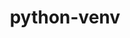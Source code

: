 ---
title: "python-venv"
layout: cache
categories: [package, develop]
meta: {"compilers": ["apple-clang@=16.0.0", "cce@=18.0.0", "gcc@=10.2.1", "gcc@=10.5.0", "gcc@=11.1.0", "gcc@=11.4.0", "gcc@=12.3.0", "gcc@=13.2.0", "gcc@=13.3.0", "gcc@=7.3.1", "gcc@=7.5.0", "gcc@=9.4.0", "oneapi@=2024.2.1"], "num_specs": 217, "num_specs_by_stack": {"aws-isc": 2, "aws-isc-aarch64": 2, "bootstrap-aarch64-darwin": 29, "bootstrap-x86_64-linux-gnu": 39, "build_systems": 4, "data-vis-sdk": 5, "developer-tools": 4, "developer-tools-aarch64-linux-gnu": 3, "developer-tools-darwin": 4, "developer-tools-manylinux2014": 1, "developer-tools-x86_64_v3-linux-gnu": 3, "e4s": 28, "e4s-cray-rhel": 4, "e4s-neoverse-v2": 18, "e4s-neoverse_v1": 10, "e4s-oneapi": 24, "e4s-power": 4, "e4s-rocm-external": 5, "hep": 5, "ml-darwin-aarch64-mps": 19, "ml-linux-aarch64-cpu": 19, "ml-linux-aarch64-cuda": 19, "ml-linux-x86_64-cpu": 19, "ml-linux-x86_64-cuda": 19, "ml-linux-x86_64-rocm": 19, "radiuss": 13, "root": 217, "tutorial": 8}, "oss": ["amzn2", "centos7", "rhel8", "sequoia", "ubuntu18.04", "ubuntu20.04", "ubuntu22.04", "ubuntu24.04"], "platforms": ["darwin", "linux"], "stacks": ["aws-isc", "aws-isc-aarch64", "bootstrap-aarch64-darwin", "bootstrap-x86_64-linux-gnu", "build_systems", "data-vis-sdk", "developer-tools", "developer-tools-aarch64-linux-gnu", "developer-tools-darwin", "developer-tools-manylinux2014", "developer-tools-x86_64_v3-linux-gnu", "e4s", "e4s-cray-rhel", "e4s-neoverse-v2", "e4s-neoverse_v1", "e4s-oneapi", "e4s-power", "e4s-rocm-external", "hep", "ml-darwin-aarch64-mps", "ml-linux-aarch64-cpu", "ml-linux-aarch64-cuda", "ml-linux-x86_64-cpu", "ml-linux-x86_64-cuda", "ml-linux-x86_64-rocm", "radiuss", "root", "tutorial"], "targets": ["aarch64", "neoverse_v1", "neoverse_v2", "ppc64le", "x86_64_v3"], "versions": ["1.0"]}
spec_details: [{"compiler": "gcc@=11.4.0", "hash": "24m2i3toycc7csuub4mk6asvfkbghxo2", "os": "ubuntu22.04", "platform": "linux", "size": "-", "stacks": ["e4s", "root"], "target": "x86_64_v3", "variants": ["build_system=generic"], "versions": ["1.0"]}, {"compiler": "gcc@=11.4.0", "hash": "2hv457ypdz44kzwdihlpbhuum5ca3hlh", "os": "ubuntu22.04", "platform": "linux", "size": "-", "stacks": ["e4s-neoverse_v1", "root"], "target": "neoverse_v1", "variants": ["build_system=generic"], "versions": ["1.0"]}, {"compiler": "apple-clang@=16.0.0", "hash": "2iiofrubhbqsoif77eb7kigtdz36t4wq", "os": "sequoia", "platform": "darwin", "size": "-", "stacks": ["bootstrap-aarch64-darwin", "root"], "target": "aarch64", "variants": ["build_system=generic"], "versions": ["1.0"]}, {"compiler": "oneapi@=2024.2.1", "hash": "2nvqyfqtlyqf75f5k6skbbrobjmbqtyf", "os": "ubuntu22.04", "platform": "linux", "size": "-", "stacks": ["e4s-oneapi", "root"], "target": "x86_64_v3", "variants": ["build_system=generic"], "versions": ["1.0"]}, {"compiler": "gcc@=7.5.0", "hash": "2pdn43thkn5rbjlnrddbsphax2hgjtd4", "os": "ubuntu18.04", "platform": "linux", "size": "-", "stacks": ["radiuss", "root"], "target": "x86_64_v3", "variants": ["build_system=generic"], "versions": ["1.0"]}, {"compiler": "gcc@=11.4.0", "hash": "2ykek3x7qcg7l5ajbgb2woa3vmnzylqh", "os": "ubuntu22.04", "platform": "linux", "size": "-", "stacks": ["e4s", "root"], "target": "x86_64_v3", "variants": ["build_system=generic"], "versions": ["1.0"]}, {"compiler": "gcc@=7.5.0", "hash": "36txcspt5wiv42y7ru4i44fe2qbs2zg3", "os": "ubuntu18.04", "platform": "linux", "size": "-", "stacks": ["build_systems", "radiuss", "root"], "target": "x86_64_v3", "variants": ["build_system=generic"], "versions": ["1.0"]}, {"compiler": "gcc@=9.4.0", "hash": "3bqf5mqli33hyuex3j4nqntf5h5zn4lk", "os": "ubuntu20.04", "platform": "linux", "size": "-", "stacks": ["e4s-power", "root"], "target": "ppc64le", "variants": ["build_system=generic"], "versions": ["1.0"]}, {"compiler": "gcc@=9.4.0", "hash": "3h5ruhesknm7mpsyb2cdn2g3nowvbxtj", "os": "ubuntu20.04", "platform": "linux", "size": "-", "stacks": ["e4s-power", "root"], "target": "ppc64le", "variants": ["build_system=generic"], "versions": ["1.0"]}, {"compiler": "gcc@=12.3.0", "hash": "3xj7asstcs2xklldumepx5bu2dcmy6ig", "os": "ubuntu22.04", "platform": "linux", "size": "-", "stacks": ["root", "tutorial"], "target": "x86_64_v3", "variants": ["build_system=generic"], "versions": ["1.0"]}, {"compiler": "gcc@=9.4.0", "hash": "47iyxqvaso3ev5clwsqtdknhdkiovsk7", "os": "ubuntu20.04", "platform": "linux", "size": "-", "stacks": ["e4s-power", "root"], "target": "ppc64le", "variants": ["build_system=generic"], "versions": ["1.0"]}, {"compiler": "gcc@=13.2.0", "hash": "4b5fhzylrgb4ufwfxn4mt7iv23oqevea", "os": "ubuntu24.04", "platform": "linux", "size": "-", "stacks": ["ml-linux-aarch64-cpu", "ml-linux-aarch64-cuda", "root"], "target": "aarch64", "variants": ["build_system=generic"], "versions": ["1.0"]}, {"compiler": "oneapi@=2024.2.1", "hash": "4r7g3uwcftko3vcitaseqvap4shymyk2", "os": "ubuntu22.04", "platform": "linux", "size": "-", "stacks": ["e4s-oneapi", "root"], "target": "x86_64_v3", "variants": ["build_system=generic"], "versions": ["1.0"]}, {"compiler": "gcc@=13.2.0", "hash": "4srhldu23vb4o4aa6lznhbwczfyjnhtg", "os": "ubuntu24.04", "platform": "linux", "size": "-", "stacks": ["bootstrap-x86_64-linux-gnu", "ml-linux-x86_64-cpu", "ml-linux-x86_64-cuda", "ml-linux-x86_64-rocm", "root"], "target": "x86_64_v3", "variants": ["build_system=generic"], "versions": ["1.0"]}, {"compiler": "oneapi@=2024.2.1", "hash": "4sxxqbgw7ochvdg3kbhaukufkpn2so2q", "os": "ubuntu22.04", "platform": "linux", "size": "-", "stacks": ["e4s-oneapi", "root"], "target": "x86_64_v3", "variants": ["build_system=generic"], "versions": ["1.0"]}, {"compiler": "gcc@=10.5.0", "hash": "4tt66t4sl5lxgvk2bqr2ppgnl3jqyf7e", "os": "centos7", "platform": "linux", "size": "-", "stacks": ["developer-tools-x86_64_v3-linux-gnu", "root"], "target": "x86_64_v3", "variants": ["build_system=generic"], "versions": ["1.0"]}, {"compiler": "gcc@=13.2.0", "hash": "53mz4lk2q5lcl5xblnkyheli7q4zun5h", "os": "ubuntu24.04", "platform": "linux", "size": "-", "stacks": ["bootstrap-x86_64-linux-gnu", "root"], "target": "x86_64_v3", "variants": ["build_system=generic"], "versions": ["1.0"]}, {"compiler": "gcc@=11.4.0", "hash": "5465y42gmpvlxcfc54hpwbhx3p5qwi2w", "os": "ubuntu22.04", "platform": "linux", "size": "-", "stacks": ["e4s-neoverse-v2", "root"], "target": "neoverse_v2", "variants": ["build_system=generic"], "versions": ["1.0"]}, {"compiler": "gcc@=13.3.0", "hash": "5ce6aboevqkh3fqbjxkrbheihfm7xmjn", "os": "rhel8", "platform": "linux", "size": "-", "stacks": ["developer-tools-aarch64-linux-gnu", "root"], "target": "aarch64", "variants": ["build_system=generic"], "versions": ["1.0"]}, {"compiler": "gcc@=10.2.1", "hash": "5ecbgso4doedolp4jcfbqkuqruihfr4s", "os": "centos7", "platform": "linux", "size": "-", "stacks": ["developer-tools-manylinux2014", "root"], "target": "x86_64_v3", "variants": ["build_system=generic"], "versions": ["1.0"]}, {"compiler": "gcc@=13.2.0", "hash": "5jjpvf6a64bxyijozahrpzeeqe5bpcrx", "os": "ubuntu24.04", "platform": "linux", "size": "-", "stacks": ["bootstrap-x86_64-linux-gnu", "ml-linux-x86_64-cpu", "ml-linux-x86_64-cuda", "ml-linux-x86_64-rocm", "root"], "target": "x86_64_v3", "variants": ["build_system=generic"], "versions": ["1.0"]}, {"compiler": "cce@=18.0.0", "hash": "5jlx4me2t27gfgxqjh3jsmgdugqrl5yd", "os": "rhel8", "platform": "linux", "size": "-", "stacks": ["e4s-cray-rhel", "root"], "target": "x86_64_v3", "variants": ["build_system=generic"], "versions": ["1.0"]}, {"compiler": "gcc@=7.3.1", "hash": "5qadkpu6afwpgjkzzy7gdbkibu6hf64h", "os": "amzn2", "platform": "linux", "size": "-", "stacks": ["aws-isc", "root"], "target": "x86_64_v3", "variants": ["build_system=generic"], "versions": ["1.0"]}, {"compiler": "gcc@=11.4.0", "hash": "5r2l32todl33p2stenufpxdf6wtkysee", "os": "ubuntu22.04", "platform": "linux", "size": "-", "stacks": ["e4s", "root"], "target": "x86_64_v3", "variants": ["build_system=generic"], "versions": ["1.0"]}, {"compiler": "gcc@=13.2.0", "hash": "5s364w2yme5qlveigb7xfodbtjo2ln6l", "os": "ubuntu24.04", "platform": "linux", "size": "-", "stacks": ["ml-linux-aarch64-cpu", "ml-linux-aarch64-cuda", "root"], "target": "aarch64", "variants": ["build_system=generic"], "versions": ["1.0"]}, {"compiler": "gcc@=13.2.0", "hash": "5zwqg56khy3inth3lglnv3ki25glta2q", "os": "ubuntu24.04", "platform": "linux", "size": "-", "stacks": ["ml-linux-aarch64-cpu", "ml-linux-aarch64-cuda", "root"], "target": "aarch64", "variants": ["build_system=generic"], "versions": ["1.0"]}, {"compiler": "gcc@=13.2.0", "hash": "64tdqxbbmocmyxjqvqntbgj6skk6x3sa", "os": "ubuntu24.04", "platform": "linux", "size": "-", "stacks": ["bootstrap-x86_64-linux-gnu", "root"], "target": "x86_64_v3", "variants": ["build_system=generic"], "versions": ["1.0"]}, {"compiler": "gcc@=11.1.0", "hash": "65pc7dwtlamds7zdf2o5zu5zpicdprjq", "os": "ubuntu20.04", "platform": "linux", "size": "-", "stacks": ["data-vis-sdk", "root"], "target": "x86_64_v3", "variants": ["build_system=generic"], "versions": ["1.0"]}, {"compiler": "gcc@=13.2.0", "hash": "6h6tz5i776nqaq6kqy3lnguuqq6wy373", "os": "ubuntu24.04", "platform": "linux", "size": "-", "stacks": ["bootstrap-x86_64-linux-gnu", "ml-linux-x86_64-cpu", "ml-linux-x86_64-cuda", "ml-linux-x86_64-rocm", "root"], "target": "x86_64_v3", "variants": ["build_system=generic"], "versions": ["1.0"]}, {"compiler": "gcc@=13.2.0", "hash": "6qqemfy4o2i34unsjw6olnhfocnnknim", "os": "ubuntu24.04", "platform": "linux", "size": "-", "stacks": ["bootstrap-x86_64-linux-gnu", "root"], "target": "x86_64_v3", "variants": ["build_system=generic"], "versions": ["1.0"]}, {"compiler": "gcc@=11.4.0", "hash": "6wzw5qzdfnlenxw6rlfnwbaczrp36bac", "os": "ubuntu22.04", "platform": "linux", "size": "-", "stacks": ["hep", "root"], "target": "x86_64_v3", "variants": ["build_system=generic"], "versions": ["1.0"]}, {"compiler": "gcc@=7.3.1", "hash": "6yggsm5riitiwsiteumsskmy3rpr5j7k", "os": "amzn2", "platform": "linux", "size": "-", "stacks": ["aws-isc-aarch64", "root"], "target": "aarch64", "variants": ["build_system=generic"], "versions": ["1.0"]}, {"compiler": "apple-clang@=16.0.0", "hash": "7ldjlm6ldoeuinsuuiudzpi77enau6om", "os": "sequoia", "platform": "darwin", "size": "-", "stacks": ["bootstrap-aarch64-darwin", "root"], "target": "aarch64", "variants": ["build_system=generic"], "versions": ["1.0"]}, {"compiler": "gcc@=11.4.0", "hash": "7lst25horkhq2cfjqujzynyuj6njws36", "os": "ubuntu22.04", "platform": "linux", "size": "-", "stacks": ["e4s", "root"], "target": "x86_64_v3", "variants": ["build_system=generic"], "versions": ["1.0"]}, {"compiler": "gcc@=13.2.0", "hash": "7o5ufanlzfncd2vobmbd4ogkvvbohw3w", "os": "ubuntu24.04", "platform": "linux", "size": "-", "stacks": ["bootstrap-x86_64-linux-gnu", "root"], "target": "x86_64_v3", "variants": ["build_system=generic"], "versions": ["1.0"]}, {"compiler": "gcc@=11.4.0", "hash": "7wklytlfr52ngyczunszdabnjlrsaqwo", "os": "ubuntu22.04", "platform": "linux", "size": "-", "stacks": ["e4s-neoverse-v2", "root"], "target": "neoverse_v2", "variants": ["build_system=generic"], "versions": ["1.0"]}, {"compiler": "gcc@=13.2.0", "hash": "7yrlkm2kxgtsuudc6lbb6ajfcb6ymon4", "os": "ubuntu24.04", "platform": "linux", "size": "-", "stacks": ["bootstrap-x86_64-linux-gnu", "root"], "target": "x86_64_v3", "variants": ["build_system=generic"], "versions": ["1.0"]}, {"compiler": "gcc@=11.4.0", "hash": "7zb6jjnmdcf5gxele3tanm5zcu7xwuiw", "os": "ubuntu22.04", "platform": "linux", "size": "-", "stacks": ["e4s-neoverse_v1", "root"], "target": "neoverse_v1", "variants": ["build_system=generic"], "versions": ["1.0"]}, {"compiler": "gcc@=7.5.0", "hash": "a2ga2gp2vnhfdfjbbog3g74yksihziys", "os": "ubuntu18.04", "platform": "linux", "size": "-", "stacks": ["radiuss", "root"], "target": "x86_64_v3", "variants": ["build_system=generic"], "versions": ["1.0"]}, {"compiler": "gcc@=13.2.0", "hash": "a2jhqoxelicuczkajwfy5litbyk4ibgk", "os": "ubuntu24.04", "platform": "linux", "size": "-", "stacks": ["ml-linux-aarch64-cpu", "ml-linux-aarch64-cuda", "root"], "target": "aarch64", "variants": ["build_system=generic"], "versions": ["1.0"]}, {"compiler": "gcc@=11.4.0", "hash": "acnvy6x7o5p3x3yv2vapuclstkjmae4m", "os": "ubuntu22.04", "platform": "linux", "size": "-", "stacks": ["hep", "root"], "target": "x86_64_v3", "variants": ["build_system=generic"], "versions": ["1.0"]}, {"compiler": "gcc@=13.2.0", "hash": "ahj3bn67nbft3wawqxw47mhvzmhpo2qj", "os": "ubuntu24.04", "platform": "linux", "size": "-", "stacks": ["ml-linux-aarch64-cpu", "ml-linux-aarch64-cuda", "root"], "target": "aarch64", "variants": ["build_system=generic"], "versions": ["1.0"]}, {"compiler": "gcc@=13.3.0", "hash": "aiwzv3ulbwufrlpn4a3zpvke3vulq4uz", "os": "rhel8", "platform": "linux", "size": "-", "stacks": ["developer-tools-aarch64-linux-gnu", "root"], "target": "aarch64", "variants": ["build_system=generic"], "versions": ["1.0"]}, {"compiler": "gcc@=11.1.0", "hash": "am7bdbs2bwjgy2soe6wgklkm5szzesq3", "os": "ubuntu20.04", "platform": "linux", "size": "-", "stacks": ["data-vis-sdk", "root"], "target": "x86_64_v3", "variants": ["build_system=generic"], "versions": ["1.0"]}, {"compiler": "apple-clang@=16.0.0", "hash": "amkh6t57t3ledfxgykvxw2vg46sx6s2d", "os": "sequoia", "platform": "darwin", "size": "-", "stacks": ["bootstrap-aarch64-darwin", "root"], "target": "aarch64", "variants": ["build_system=generic"], "versions": ["1.0"]}, {"compiler": "gcc@=11.4.0", "hash": "apxtoctwnmw72v2t3o45atps7porl36j", "os": "ubuntu22.04", "platform": "linux", "size": "-", "stacks": ["e4s", "root", "tutorial"], "target": "x86_64_v3", "variants": ["build_system=generic"], "versions": ["1.0"]}, {"compiler": "gcc@=11.4.0", "hash": "aqpq7b36x6ef7pzjtsi3mia6sdu3fmag", "os": "ubuntu22.04", "platform": "linux", "size": "-", "stacks": ["e4s", "e4s-rocm-external", "root"], "target": "x86_64_v3", "variants": ["build_system=generic"], "versions": ["1.0"]}, {"compiler": "gcc@=11.4.0", "hash": "b3hlpgkgstoja3vkfx5owmxadjamn2p4", "os": "ubuntu22.04", "platform": "linux", "size": "-", "stacks": ["e4s-neoverse-v2", "root"], "target": "neoverse_v2", "variants": ["build_system=generic"], "versions": ["1.0"]}, {"compiler": "cce@=18.0.0", "hash": "b4wzdxulzidk55dtomxkhwcrzy5dcc3t", "os": "rhel8", "platform": "linux", "size": "-", "stacks": ["e4s-cray-rhel", "root"], "target": "x86_64_v3", "variants": ["build_system=generic"], "versions": ["1.0"]}, {"compiler": "gcc@=11.4.0", "hash": "bginlyiaaviana6rlhinlexidsmvwl4q", "os": "ubuntu22.04", "platform": "linux", "size": "-", "stacks": ["e4s", "root"], "target": "x86_64_v3", "variants": ["build_system=generic"], "versions": ["1.0"]}, {"compiler": "apple-clang@=16.0.0", "hash": "bgjd4nqggsywu23b4balnibruy2nfmu6", "os": "sequoia", "platform": "darwin", "size": "-", "stacks": ["bootstrap-aarch64-darwin", "ml-darwin-aarch64-mps", "root"], "target": "aarch64", "variants": ["build_system=generic"], "versions": ["1.0"]}, {"compiler": "apple-clang@=16.0.0", "hash": "bx2tnibtwepqwom6mthd2o2inwqtzqhn", "os": "sequoia", "platform": "darwin", "size": "-", "stacks": ["bootstrap-aarch64-darwin", "root"], "target": "aarch64", "variants": ["build_system=generic"], "versions": ["1.0"]}, {"compiler": "oneapi@=2024.2.1", "hash": "bz6n72niqtuxfihwjbru5spu5d44phbg", "os": "ubuntu22.04", "platform": "linux", "size": "-", "stacks": ["e4s-oneapi", "root"], "target": "x86_64_v3", "variants": ["build_system=generic"], "versions": ["1.0"]}, {"compiler": "gcc@=11.4.0", "hash": "c3xyw52rnlfocidfj36f4cqoq6xhjyo6", "os": "ubuntu22.04", "platform": "linux", "size": "-", "stacks": ["e4s-neoverse_v1", "root"], "target": "neoverse_v1", "variants": ["build_system=generic"], "versions": ["1.0"]}, {"compiler": "gcc@=7.5.0", "hash": "c5g3akgl3cgeuxyyov4lt6se6vjcyk2v", "os": "ubuntu18.04", "platform": "linux", "size": "-", "stacks": ["radiuss", "root"], "target": "x86_64_v3", "variants": ["build_system=generic"], "versions": ["1.0"]}, {"compiler": "oneapi@=2024.2.1", "hash": "c5v2xcly66pz3jmri32f4nfu7ftxpqfj", "os": "ubuntu22.04", "platform": "linux", "size": "-", "stacks": ["e4s-oneapi", "root"], "target": "x86_64_v3", "variants": ["build_system=generic"], "versions": ["1.0"]}, {"compiler": "gcc@=11.4.0", "hash": "c75ctp5wimntj5vyidqfuoarmlucn6ez", "os": "ubuntu22.04", "platform": "linux", "size": "-", "stacks": ["e4s", "e4s-rocm-external", "root"], "target": "x86_64_v3", "variants": ["build_system=generic"], "versions": ["1.0"]}, {"compiler": "gcc@=7.5.0", "hash": "cc7ejvq6ee7tsy5juzrw4ztlcc553xpp", "os": "ubuntu18.04", "platform": "linux", "size": "-", "stacks": ["developer-tools", "root"], "target": "x86_64_v3", "variants": ["build_system=generic"], "versions": ["1.0"]}, {"compiler": "gcc@=13.2.0", "hash": "ckzedjuqrnbpnlkmow4nioobakgrg4nj", "os": "ubuntu24.04", "platform": "linux", "size": "-", "stacks": ["bootstrap-x86_64-linux-gnu", "root"], "target": "x86_64_v3", "variants": ["build_system=generic"], "versions": ["1.0"]}, {"compiler": "oneapi@=2024.2.1", "hash": "cl5ychspmccywtskfxjtfwbzgj3x7knj", "os": "ubuntu22.04", "platform": "linux", "size": "-", "stacks": ["e4s-oneapi", "root"], "target": "x86_64_v3", "variants": ["build_system=generic"], "versions": ["1.0"]}, {"compiler": "gcc@=13.2.0", "hash": "crioenhoyjdjbicficizrxpcgquxlo65", "os": "ubuntu24.04", "platform": "linux", "size": "-", "stacks": ["bootstrap-x86_64-linux-gnu", "root"], "target": "x86_64_v3", "variants": ["build_system=generic"], "versions": ["1.0"]}, {"compiler": "gcc@=13.2.0", "hash": "cwpldko5h5wmwxztky6wowidxkja6rii", "os": "ubuntu24.04", "platform": "linux", "size": "-", "stacks": ["bootstrap-x86_64-linux-gnu", "ml-linux-x86_64-cpu", "ml-linux-x86_64-cuda", "ml-linux-x86_64-rocm", "root"], "target": "x86_64_v3", "variants": ["build_system=generic"], "versions": ["1.0"]}, {"compiler": "gcc@=11.4.0", "hash": "cykkmcctcckoif2rryp5wmd4ehwowfjy", "os": "ubuntu22.04", "platform": "linux", "size": "-", "stacks": ["e4s-neoverse-v2", "root"], "target": "neoverse_v2", "variants": ["build_system=generic"], "versions": ["1.0"]}, {"compiler": "gcc@=13.2.0", "hash": "dfn3jt6shvk4xztq6jiuduw7l6dqwpvg", "os": "ubuntu24.04", "platform": "linux", "size": "-", "stacks": ["bootstrap-x86_64-linux-gnu", "ml-linux-x86_64-cpu", "ml-linux-x86_64-cuda", "ml-linux-x86_64-rocm", "root"], "target": "x86_64_v3", "variants": ["build_system=generic"], "versions": ["1.0"]}, {"compiler": "gcc@=13.2.0", "hash": "djua3ubjmzjy6nzd7cwquaxjn5w3fzfe", "os": "ubuntu24.04", "platform": "linux", "size": "-", "stacks": ["bootstrap-x86_64-linux-gnu", "ml-linux-x86_64-cpu", "ml-linux-x86_64-cuda", "ml-linux-x86_64-rocm", "root"], "target": "x86_64_v3", "variants": ["build_system=generic"], "versions": ["1.0"]}, {"compiler": "oneapi@=2024.2.1", "hash": "dox3cwaxzjo2mkgzrqwamrkaufopsesj", "os": "ubuntu22.04", "platform": "linux", "size": "-", "stacks": ["e4s-oneapi", "root"], "target": "x86_64_v3", "variants": ["build_system=generic"], "versions": ["1.0"]}, {"compiler": "apple-clang@=16.0.0", "hash": "dpvuw466lv33np776mkadxddqfbkzywf", "os": "sequoia", "platform": "darwin", "size": "-", "stacks": ["bootstrap-aarch64-darwin", "developer-tools-darwin", "ml-darwin-aarch64-mps", "root"], "target": "aarch64", "variants": ["build_system=generic"], "versions": ["1.0"]}, {"compiler": "gcc@=11.4.0", "hash": "dtykubvddrmrcm6tsszlxeg6lyr44cjk", "os": "ubuntu22.04", "platform": "linux", "size": "-", "stacks": ["e4s", "root"], "target": "x86_64_v3", "variants": ["build_system=generic"], "versions": ["1.0"]}, {"compiler": "gcc@=13.2.0", "hash": "dzxnsib442i5ruszgs5dappd6ptc5c52", "os": "ubuntu24.04", "platform": "linux", "size": "-", "stacks": ["bootstrap-x86_64-linux-gnu", "ml-linux-x86_64-cpu", "ml-linux-x86_64-cuda", "ml-linux-x86_64-rocm", "root"], "target": "x86_64_v3", "variants": ["build_system=generic"], "versions": ["1.0"]}, {"compiler": "apple-clang@=16.0.0", "hash": "e6umcohvjyip24kw2llv6j3bco6irymv", "os": "sequoia", "platform": "darwin", "size": "-", "stacks": ["bootstrap-aarch64-darwin", "root"], "target": "aarch64", "variants": ["build_system=generic"], "versions": ["1.0"]}, {"compiler": "gcc@=13.2.0", "hash": "ehuaabygbx3f5h4h4qivv2xzxmyr2pnu", "os": "ubuntu24.04", "platform": "linux", "size": "-", "stacks": ["bootstrap-x86_64-linux-gnu", "ml-linux-x86_64-cpu", "ml-linux-x86_64-cuda", "ml-linux-x86_64-rocm", "root"], "target": "x86_64_v3", "variants": ["build_system=generic"], "versions": ["1.0"]}, {"compiler": "gcc@=10.5.0", "hash": "ejjork53ieca3zmathk7jz2blrwruhzq", "os": "centos7", "platform": "linux", "size": "-", "stacks": ["developer-tools-x86_64_v3-linux-gnu", "root"], "target": "x86_64_v3", "variants": ["build_system=generic"], "versions": ["1.0"]}, {"compiler": "gcc@=11.4.0", "hash": "etk372mdabdiv5kes2ozti2oggl7re4z", "os": "ubuntu22.04", "platform": "linux", "size": "-", "stacks": ["e4s-neoverse_v1", "root"], "target": "neoverse_v1", "variants": ["build_system=generic"], "versions": ["1.0"]}, {"compiler": "gcc@=11.4.0", "hash": "f2jaudvygchfapkegjgn37ncra7gxz6p", "os": "ubuntu22.04", "platform": "linux", "size": "-", "stacks": ["e4s-neoverse-v2", "root"], "target": "neoverse_v2", "variants": ["build_system=generic"], "versions": ["1.0"]}, {"compiler": "gcc@=7.5.0", "hash": "f7hpbdjbr4dvxiypbo7mwkaklpfw6oob", "os": "ubuntu18.04", "platform": "linux", "size": "-", "stacks": ["build_systems", "radiuss", "root"], "target": "x86_64_v3", "variants": ["build_system=generic"], "versions": ["1.0"]}, {"compiler": "gcc@=13.2.0", "hash": "fawpmuzh6fltx7y3ptdcb2ydf4ebul43", "os": "ubuntu24.04", "platform": "linux", "size": "-", "stacks": ["bootstrap-x86_64-linux-gnu", "root"], "target": "x86_64_v3", "variants": ["build_system=generic"], "versions": ["1.0"]}, {"compiler": "gcc@=11.4.0", "hash": "fc2i5suef5unrcag26n75647sqvnoyrv", "os": "ubuntu22.04", "platform": "linux", "size": "-", "stacks": ["e4s", "root", "tutorial"], "target": "x86_64_v3", "variants": ["build_system=generic"], "versions": ["1.0"]}, {"compiler": "gcc@=7.5.0", "hash": "fc5rmikck3d4725hwqmeafxt7eqj6rhw", "os": "ubuntu18.04", "platform": "linux", "size": "-", "stacks": ["build_systems", "radiuss", "root"], "target": "x86_64_v3", "variants": ["build_system=generic"], "versions": ["1.0"]}, {"compiler": "gcc@=11.4.0", "hash": "fcv3zaz6qsyy5g4csi6aspa7xir3lpbc", "os": "ubuntu22.04", "platform": "linux", "size": "-", "stacks": ["e4s-neoverse_v1", "root"], "target": "neoverse_v1", "variants": ["build_system=generic"], "versions": ["1.0"]}, {"compiler": "gcc@=13.2.0", "hash": "fh3fux3p7rndukfrermnwhixr6sqlfm4", "os": "ubuntu24.04", "platform": "linux", "size": "-", "stacks": ["ml-linux-aarch64-cpu", "ml-linux-aarch64-cuda", "root"], "target": "aarch64", "variants": ["build_system=generic"], "versions": ["1.0"]}, {"compiler": "gcc@=12.3.0", "hash": "fhizfseqtytm77sfdpsfjmngr3tsweyr", "os": "ubuntu22.04", "platform": "linux", "size": "-", "stacks": ["root", "tutorial"], "target": "x86_64_v3", "variants": ["build_system=generic"], "versions": ["1.0"]}, {"compiler": "oneapi@=2024.2.1", "hash": "fhuxds6vj6cvlbyr2zogvqw3b5nsatv5", "os": "ubuntu22.04", "platform": "linux", "size": "-", "stacks": ["e4s-oneapi", "root"], "target": "x86_64_v3", "variants": ["build_system=generic"], "versions": ["1.0"]}, {"compiler": "oneapi@=2024.2.1", "hash": "fqfzeppyvqflitnvrdb5fdlpakjnudfz", "os": "ubuntu22.04", "platform": "linux", "size": "-", "stacks": ["e4s-oneapi", "root"], "target": "x86_64_v3", "variants": ["build_system=generic"], "versions": ["1.0"]}, {"compiler": "gcc@=11.4.0", "hash": "ftztkfwz3e3ictv5opsntequ2xstvd46", "os": "ubuntu22.04", "platform": "linux", "size": "-", "stacks": ["e4s", "root"], "target": "x86_64_v3", "variants": ["build_system=generic"], "versions": ["1.0"]}, {"compiler": "gcc@=13.2.0", "hash": "fu4pzuqs2eornlsfqygzpej7lksmaem3", "os": "ubuntu24.04", "platform": "linux", "size": "-", "stacks": ["bootstrap-x86_64-linux-gnu", "root"], "target": "x86_64_v3", "variants": ["build_system=generic"], "versions": ["1.0"]}, {"compiler": "gcc@=11.4.0", "hash": "fw3m2hioisd6p2m6j2zhjo54iufipkcr", "os": "ubuntu22.04", "platform": "linux", "size": "-", "stacks": ["e4s", "root"], "target": "x86_64_v3", "variants": ["build_system=generic"], "versions": ["1.0"]}, {"compiler": "gcc@=11.4.0", "hash": "g3zalkjqtw2zmfsectfkw2vlpqx55syk", "os": "ubuntu22.04", "platform": "linux", "size": "-", "stacks": ["e4s", "root"], "target": "x86_64_v3", "variants": ["build_system=generic"], "versions": ["1.0"]}, {"compiler": "gcc@=11.4.0", "hash": "gempvmekzv3ffjr63azthwzpgmxby67d", "os": "ubuntu22.04", "platform": "linux", "size": "-", "stacks": ["e4s", "root"], "target": "x86_64_v3", "variants": ["build_system=generic"], "versions": ["1.0"]}, {"compiler": "oneapi@=2024.2.1", "hash": "gik7eujug4424eflyburan6a2iuygs6u", "os": "ubuntu22.04", "platform": "linux", "size": "-", "stacks": ["e4s-oneapi", "root"], "target": "x86_64_v3", "variants": ["build_system=generic"], "versions": ["1.0"]}, {"compiler": "gcc@=11.4.0", "hash": "gmz52qtbx42763po6wornig4lcwsdznn", "os": "ubuntu22.04", "platform": "linux", "size": "-", "stacks": ["e4s", "root"], "target": "x86_64_v3", "variants": ["build_system=generic"], "versions": ["1.0"]}, {"compiler": "oneapi@=2024.2.1", "hash": "go7iisig5wtsuvc22uwbkpwrn6zwcojc", "os": "ubuntu22.04", "platform": "linux", "size": "-", "stacks": ["e4s-oneapi", "root"], "target": "x86_64_v3", "variants": ["build_system=generic"], "versions": ["1.0"]}, {"compiler": "gcc@=13.2.0", "hash": "gsinhgavox3m2l5x2meduah67f4isyyr", "os": "ubuntu24.04", "platform": "linux", "size": "-", "stacks": ["bootstrap-x86_64-linux-gnu", "root"], "target": "x86_64_v3", "variants": ["build_system=generic"], "versions": ["1.0"]}, {"compiler": "gcc@=13.2.0", "hash": "hanqz7iq36vk5xfvatxtnkwcnlvhqdrs", "os": "ubuntu24.04", "platform": "linux", "size": "-", "stacks": ["bootstrap-x86_64-linux-gnu", "root"], "target": "x86_64_v3", "variants": ["build_system=generic"], "versions": ["1.0"]}, {"compiler": "apple-clang@=16.0.0", "hash": "haw23gzwaw3wp4pxinuzajjdz2bm3vym", "os": "sequoia", "platform": "darwin", "size": "-", "stacks": ["bootstrap-aarch64-darwin", "ml-darwin-aarch64-mps", "root"], "target": "aarch64", "variants": ["build_system=generic"], "versions": ["1.0"]}, {"compiler": "gcc@=11.4.0", "hash": "hbu3oshgcw2oulkirjbb5dtybfopezyc", "os": "ubuntu22.04", "platform": "linux", "size": "-", "stacks": ["e4s-neoverse_v1", "root"], "target": "neoverse_v1", "variants": ["build_system=generic"], "versions": ["1.0"]}, {"compiler": "gcc@=7.5.0", "hash": "hdfhif4qsvpxc5f2wxfcqyohl55mmem6", "os": "ubuntu18.04", "platform": "linux", "size": "-", "stacks": ["developer-tools", "root"], "target": "x86_64_v3", "variants": ["build_system=generic"], "versions": ["1.0"]}, {"compiler": "oneapi@=2024.2.1", "hash": "hhbc7czievpnvfs5zhpl32qewwnf5j5r", "os": "ubuntu22.04", "platform": "linux", "size": "-", "stacks": ["e4s-oneapi", "root"], "target": "x86_64_v3", "variants": ["build_system=generic"], "versions": ["1.0"]}, {"compiler": "apple-clang@=16.0.0", "hash": "hjhd3ox2t7nqr4pgctuok5pxd6jy6q4v", "os": "sequoia", "platform": "darwin", "size": "-", "stacks": ["bootstrap-aarch64-darwin", "ml-darwin-aarch64-mps", "root"], "target": "aarch64", "variants": ["build_system=generic"], "versions": ["1.0"]}, {"compiler": "gcc@=13.2.0", "hash": "hm27znkn4qrvvjuxfee5c2e22spxmg2s", "os": "ubuntu24.04", "platform": "linux", "size": "-", "stacks": ["ml-linux-aarch64-cpu", "ml-linux-aarch64-cuda", "root"], "target": "aarch64", "variants": ["build_system=generic"], "versions": ["1.0"]}, {"compiler": "oneapi@=2024.2.1", "hash": "hqs2aecncefnwmvw5cioql34ll3i3pk6", "os": "ubuntu22.04", "platform": "linux", "size": "-", "stacks": ["e4s-oneapi", "root"], "target": "x86_64_v3", "variants": ["build_system=generic"], "versions": ["1.0"]}, {"compiler": "gcc@=11.4.0", "hash": "htzfjlyogihknyyh6h4rkdelyxtnpjdy", "os": "ubuntu22.04", "platform": "linux", "size": "-", "stacks": ["e4s-neoverse-v2", "root"], "target": "neoverse_v2", "variants": ["build_system=generic"], "versions": ["1.0"]}, {"compiler": "gcc@=11.4.0", "hash": "hz6y5c6czqtml7dopcrlcos46tqg5sgt", "os": "ubuntu22.04", "platform": "linux", "size": "-", "stacks": ["e4s", "root"], "target": "x86_64_v3", "variants": ["build_system=generic"], "versions": ["1.0"]}, {"compiler": "gcc@=13.2.0", "hash": "hzafsl7amur5inxfb2uw2xu7vsg3a4rf", "os": "ubuntu24.04", "platform": "linux", "size": "-", "stacks": ["ml-linux-aarch64-cpu", "ml-linux-aarch64-cuda", "root"], "target": "aarch64", "variants": ["build_system=generic"], "versions": ["1.0"]}, {"compiler": "oneapi@=2024.2.1", "hash": "hzpc6ttxudvdxcpgnckb4q64hfqvwc5h", "os": "ubuntu22.04", "platform": "linux", "size": "-", "stacks": ["e4s-oneapi", "root"], "target": "x86_64_v3", "variants": ["build_system=generic"], "versions": ["1.0"]}, {"compiler": "gcc@=13.2.0", "hash": "i5sne3uzbmyy7xjktqkvb4mzeojl5fx7", "os": "ubuntu24.04", "platform": "linux", "size": "-", "stacks": ["bootstrap-x86_64-linux-gnu", "ml-linux-x86_64-cpu", "ml-linux-x86_64-cuda", "ml-linux-x86_64-rocm", "root"], "target": "x86_64_v3", "variants": ["build_system=generic"], "versions": ["1.0"]}, {"compiler": "gcc@=9.4.0", "hash": "il6ampfajizudgnvj6vrkrg743n2bwas", "os": "ubuntu20.04", "platform": "linux", "size": "-", "stacks": ["e4s-power", "root"], "target": "ppc64le", "variants": ["build_system=generic"], "versions": ["1.0"]}, {"compiler": "gcc@=13.2.0", "hash": "ivgh32jyo5vr5bijt7fvifx5syuiodmu", "os": "ubuntu24.04", "platform": "linux", "size": "-", "stacks": ["ml-linux-aarch64-cpu", "ml-linux-aarch64-cuda", "root"], "target": "aarch64", "variants": ["build_system=generic"], "versions": ["1.0"]}, {"compiler": "gcc@=13.2.0", "hash": "j27wcasfl7nqr4f7yhb7iiny4qt22l73", "os": "ubuntu24.04", "platform": "linux", "size": "-", "stacks": ["ml-linux-aarch64-cpu", "ml-linux-aarch64-cuda", "root"], "target": "aarch64", "variants": ["build_system=generic"], "versions": ["1.0"]}, {"compiler": "apple-clang@=16.0.0", "hash": "jcti7iaxpxzbhrbenphkruguo3ntlcnn", "os": "sequoia", "platform": "darwin", "size": "-", "stacks": ["bootstrap-aarch64-darwin", "ml-darwin-aarch64-mps", "root"], "target": "aarch64", "variants": ["build_system=generic"], "versions": ["1.0"]}, {"compiler": "apple-clang@=16.0.0", "hash": "jfczvzx5xa6fgxclj7gjdgr52jxi3r7v", "os": "sequoia", "platform": "darwin", "size": "-", "stacks": ["bootstrap-aarch64-darwin", "ml-darwin-aarch64-mps", "root"], "target": "aarch64", "variants": ["build_system=generic"], "versions": ["1.0"]}, {"compiler": "gcc@=13.2.0", "hash": "jl2bjuq5m77dymrmtx6xiela7uliijsj", "os": "ubuntu24.04", "platform": "linux", "size": "-", "stacks": ["bootstrap-x86_64-linux-gnu", "root"], "target": "x86_64_v3", "variants": ["build_system=generic"], "versions": ["1.0"]}, {"compiler": "apple-clang@=16.0.0", "hash": "jqmpw2xgw3iddmzvxzhfmhbzged2txu5", "os": "sequoia", "platform": "darwin", "size": "-", "stacks": ["bootstrap-aarch64-darwin", "developer-tools-darwin", "ml-darwin-aarch64-mps", "root"], "target": "aarch64", "variants": ["build_system=generic"], "versions": ["1.0"]}, {"compiler": "gcc@=7.5.0", "hash": "jsoigawydpraa5uray5jsogofkbue3z7", "os": "ubuntu18.04", "platform": "linux", "size": "-", "stacks": ["radiuss", "root"], "target": "x86_64_v3", "variants": ["build_system=generic"], "versions": ["1.0"]}, {"compiler": "oneapi@=2024.2.1", "hash": "jw5grswizipxpiulq7jlifpjpj3j3c57", "os": "ubuntu22.04", "platform": "linux", "size": "-", "stacks": ["e4s-oneapi", "root"], "target": "x86_64_v3", "variants": ["build_system=generic"], "versions": ["1.0"]}, {"compiler": "gcc@=11.4.0", "hash": "jwturwdtk5sytqeya4x4k3tnyuhvxhf5", "os": "ubuntu22.04", "platform": "linux", "size": "-", "stacks": ["e4s-neoverse_v1", "root"], "target": "neoverse_v1", "variants": ["build_system=generic"], "versions": ["1.0"]}, {"compiler": "gcc@=13.2.0", "hash": "jwwhkr5jgyb6uxckfifsopg7laks3l7i", "os": "ubuntu24.04", "platform": "linux", "size": "-", "stacks": ["bootstrap-x86_64-linux-gnu", "root"], "target": "x86_64_v3", "variants": ["build_system=generic"], "versions": ["1.0"]}, {"compiler": "apple-clang@=16.0.0", "hash": "k5mlfjapus3dyh3mynjek4c55lg2cyzn", "os": "sequoia", "platform": "darwin", "size": "-", "stacks": ["bootstrap-aarch64-darwin", "root"], "target": "aarch64", "variants": ["build_system=generic"], "versions": ["1.0"]}, {"compiler": "gcc@=7.3.1", "hash": "k637tekih24e3rugkplb6jaoxxshmyzz", "os": "amzn2", "platform": "linux", "size": "-", "stacks": ["aws-isc-aarch64", "root"], "target": "aarch64", "variants": ["build_system=generic"], "versions": ["1.0"]}, {"compiler": "gcc@=7.5.0", "hash": "kdjfth2zkt6k52cjhocar43zgnvzhwhp", "os": "ubuntu18.04", "platform": "linux", "size": "-", "stacks": ["developer-tools", "root"], "target": "x86_64_v3", "variants": ["build_system=generic"], "versions": ["1.0"]}, {"compiler": "apple-clang@=16.0.0", "hash": "kjfcdogra7xvca5bb6pimijnjktkpng2", "os": "sequoia", "platform": "darwin", "size": "-", "stacks": ["bootstrap-aarch64-darwin", "developer-tools-darwin", "ml-darwin-aarch64-mps", "root"], "target": "aarch64", "variants": ["build_system=generic"], "versions": ["1.0"]}, {"compiler": "apple-clang@=16.0.0", "hash": "kpuyup5kjrp63mpn6gp3odfthptjn3dw", "os": "sequoia", "platform": "darwin", "size": "-", "stacks": ["bootstrap-aarch64-darwin", "ml-darwin-aarch64-mps", "root"], "target": "aarch64", "variants": ["build_system=generic"], "versions": ["1.0"]}, {"compiler": "apple-clang@=16.0.0", "hash": "kvn32aubfom5drnq4ni273ub2iktziif", "os": "sequoia", "platform": "darwin", "size": "-", "stacks": ["bootstrap-aarch64-darwin", "ml-darwin-aarch64-mps", "root"], "target": "aarch64", "variants": ["build_system=generic"], "versions": ["1.0"]}, {"compiler": "apple-clang@=16.0.0", "hash": "l2kfveyfpxeonuzit25zepgqtogw3zlv", "os": "sequoia", "platform": "darwin", "size": "-", "stacks": ["bootstrap-aarch64-darwin", "root"], "target": "aarch64", "variants": ["build_system=generic"], "versions": ["1.0"]}, {"compiler": "apple-clang@=16.0.0", "hash": "l4ecucwswbqhk6mhor5tdfu45s6yvpms", "os": "sequoia", "platform": "darwin", "size": "-", "stacks": ["bootstrap-aarch64-darwin", "ml-darwin-aarch64-mps", "root"], "target": "aarch64", "variants": ["build_system=generic"], "versions": ["1.0"]}, {"compiler": "gcc@=10.5.0", "hash": "l7qpqloopv3od4hvn3jvpnenbg7fmaij", "os": "centos7", "platform": "linux", "size": "-", "stacks": ["developer-tools-x86_64_v3-linux-gnu", "root"], "target": "x86_64_v3", "variants": ["build_system=generic"], "versions": ["1.0"]}, {"compiler": "apple-clang@=16.0.0", "hash": "ld2pysrtpn5lckwck3uukbjiyi27pn42", "os": "sequoia", "platform": "darwin", "size": "-", "stacks": ["bootstrap-aarch64-darwin", "root"], "target": "aarch64", "variants": ["build_system=generic"], "versions": ["1.0"]}, {"compiler": "cce@=18.0.0", "hash": "lf6kqyvuygwz3cdhyjg3tzrzsifa7f24", "os": "rhel8", "platform": "linux", "size": "-", "stacks": ["e4s-cray-rhel", "root"], "target": "x86_64_v3", "variants": ["build_system=generic"], "versions": ["1.0"]}, {"compiler": "gcc@=13.2.0", "hash": "lgqmvcneyk5iwjogj7zliq7h7dk25thy", "os": "ubuntu24.04", "platform": "linux", "size": "-", "stacks": ["bootstrap-x86_64-linux-gnu", "root"], "target": "x86_64_v3", "variants": ["build_system=generic"], "versions": ["1.0"]}, {"compiler": "gcc@=13.2.0", "hash": "lgqxfrr3ridcwgzewxndmc2f4sip7zcc", "os": "ubuntu24.04", "platform": "linux", "size": "-", "stacks": ["bootstrap-x86_64-linux-gnu", "ml-linux-x86_64-cpu", "ml-linux-x86_64-cuda", "ml-linux-x86_64-rocm", "root"], "target": "x86_64_v3", "variants": ["build_system=generic"], "versions": ["1.0"]}, {"compiler": "gcc@=13.2.0", "hash": "ljngywxtvau2fve7garhfqikdk566i3m", "os": "ubuntu24.04", "platform": "linux", "size": "-", "stacks": ["ml-linux-aarch64-cpu", "ml-linux-aarch64-cuda", "root"], "target": "aarch64", "variants": ["build_system=generic"], "versions": ["1.0"]}, {"compiler": "gcc@=13.2.0", "hash": "lxga6jhh5iwmvu2kxmndw55dieucqfo5", "os": "ubuntu24.04", "platform": "linux", "size": "-", "stacks": ["bootstrap-x86_64-linux-gnu", "ml-linux-x86_64-cpu", "ml-linux-x86_64-cuda", "ml-linux-x86_64-rocm", "root"], "target": "x86_64_v3", "variants": ["build_system=generic"], "versions": ["1.0"]}, {"compiler": "gcc@=11.4.0", "hash": "m2afafezqznzvr4lrzbaoex4zrn3mdsx", "os": "ubuntu22.04", "platform": "linux", "size": "-", "stacks": ["hep", "root"], "target": "x86_64_v3", "variants": ["build_system=generic"], "versions": ["1.0"]}, {"compiler": "gcc@=13.2.0", "hash": "mgrxiyixygmbjethkhiknlcsdmcidbb7", "os": "ubuntu24.04", "platform": "linux", "size": "-", "stacks": ["ml-linux-aarch64-cpu", "ml-linux-aarch64-cuda", "root"], "target": "aarch64", "variants": ["build_system=generic"], "versions": ["1.0"]}, {"compiler": "gcc@=13.2.0", "hash": "mkehzqkjzaaewgal23gvygx2adinjo4a", "os": "ubuntu24.04", "platform": "linux", "size": "-", "stacks": ["ml-linux-aarch64-cpu", "ml-linux-aarch64-cuda", "root"], "target": "aarch64", "variants": ["build_system=generic"], "versions": ["1.0"]}, {"compiler": "oneapi@=2024.2.1", "hash": "mvc2mvos52vxrq5vyl5a3fo3v5ffn5yc", "os": "ubuntu22.04", "platform": "linux", "size": "-", "stacks": ["e4s-oneapi", "root"], "target": "x86_64_v3", "variants": ["build_system=generic"], "versions": ["1.0"]}, {"compiler": "apple-clang@=16.0.0", "hash": "mw64ybkquwzc4mlzs5o6ypuwswnvfwrs", "os": "sequoia", "platform": "darwin", "size": "-", "stacks": ["bootstrap-aarch64-darwin", "ml-darwin-aarch64-mps", "root"], "target": "aarch64", "variants": ["build_system=generic"], "versions": ["1.0"]}, {"compiler": "gcc@=13.2.0", "hash": "myc42p6ywanxdteji72gsptmjv3nn3j2", "os": "ubuntu24.04", "platform": "linux", "size": "-", "stacks": ["ml-linux-aarch64-cpu", "ml-linux-aarch64-cuda", "root"], "target": "aarch64", "variants": ["build_system=generic"], "versions": ["1.0"]}, {"compiler": "gcc@=13.2.0", "hash": "n2gu4hmkw4osfurs5767n4bnvucl7gyg", "os": "ubuntu24.04", "platform": "linux", "size": "-", "stacks": ["bootstrap-x86_64-linux-gnu", "ml-linux-x86_64-cpu", "ml-linux-x86_64-cuda", "ml-linux-x86_64-rocm", "root"], "target": "x86_64_v3", "variants": ["build_system=generic"], "versions": ["1.0"]}, {"compiler": "gcc@=11.4.0", "hash": "n4jfboxpcodpqtn4i2n2pvunriuhmji7", "os": "ubuntu22.04", "platform": "linux", "size": "-", "stacks": ["e4s-neoverse-v2", "root"], "target": "neoverse_v2", "variants": ["build_system=generic"], "versions": ["1.0"]}, {"compiler": "oneapi@=2024.2.1", "hash": "nj4jotqmwpbbrsqtvwvbpdxzuie53uc4", "os": "ubuntu22.04", "platform": "linux", "size": "-", "stacks": ["e4s-oneapi", "root"], "target": "x86_64_v3", "variants": ["build_system=generic"], "versions": ["1.0"]}, {"compiler": "gcc@=13.2.0", "hash": "nniembjgpj55iqgzbwbza35cbo4qitwc", "os": "ubuntu24.04", "platform": "linux", "size": "-", "stacks": ["bootstrap-x86_64-linux-gnu", "root"], "target": "x86_64_v3", "variants": ["build_system=generic"], "versions": ["1.0"]}, {"compiler": "gcc@=13.2.0", "hash": "nnwwkpxpgjv3ttauv3ovqhttn7q6vl57", "os": "ubuntu24.04", "platform": "linux", "size": "-", "stacks": ["bootstrap-x86_64-linux-gnu", "root"], "target": "x86_64_v3", "variants": ["build_system=generic"], "versions": ["1.0"]}, {"compiler": "apple-clang@=16.0.0", "hash": "nyjvfnd2i5cfsjlqr7hrr2nvsgv75tcv", "os": "sequoia", "platform": "darwin", "size": "-", "stacks": ["bootstrap-aarch64-darwin", "ml-darwin-aarch64-mps", "root"], "target": "aarch64", "variants": ["build_system=generic"], "versions": ["1.0"]}, {"compiler": "apple-clang@=16.0.0", "hash": "nz4gltkvovsz4nefvouceeip6gebjq3z", "os": "sequoia", "platform": "darwin", "size": "-", "stacks": ["bootstrap-aarch64-darwin", "ml-darwin-aarch64-mps", "root"], "target": "aarch64", "variants": ["build_system=generic"], "versions": ["1.0"]}, {"compiler": "gcc@=13.2.0", "hash": "o25b5zhhip3wf6qdbhlxg6ysafdbudbg", "os": "ubuntu24.04", "platform": "linux", "size": "-", "stacks": ["bootstrap-x86_64-linux-gnu", "ml-linux-x86_64-cpu", "ml-linux-x86_64-cuda", "ml-linux-x86_64-rocm", "root"], "target": "x86_64_v3", "variants": ["build_system=generic"], "versions": ["1.0"]}, {"compiler": "apple-clang@=16.0.0", "hash": "o2paesxkxmdjrkwri4bdh4rdyotn73rn", "os": "sequoia", "platform": "darwin", "size": "-", "stacks": ["bootstrap-aarch64-darwin", "root"], "target": "aarch64", "variants": ["build_system=generic"], "versions": ["1.0"]}, {"compiler": "gcc@=11.4.0", "hash": "o6fjflz3pf7pnaiuwdur7xfmdlfduamo", "os": "ubuntu22.04", "platform": "linux", "size": "-", "stacks": ["e4s-neoverse-v2", "root"], "target": "neoverse_v2", "variants": ["build_system=generic"], "versions": ["1.0"]}, {"compiler": "gcc@=11.1.0", "hash": "obds47yfysbmvxthkghyksixvpguxhxl", "os": "ubuntu20.04", "platform": "linux", "size": "-", "stacks": ["data-vis-sdk", "root"], "target": "x86_64_v3", "variants": ["build_system=generic"], "versions": ["1.0"]}, {"compiler": "gcc@=11.4.0", "hash": "opuc7wwb5ygqclkh3csula363ufntfai", "os": "ubuntu22.04", "platform": "linux", "size": "-", "stacks": ["e4s-neoverse-v2", "root"], "target": "neoverse_v2", "variants": ["build_system=generic"], "versions": ["1.0"]}, {"compiler": "gcc@=11.4.0", "hash": "ou6bk77p6luk3rgfe7khdsbd6h2jgvei", "os": "ubuntu22.04", "platform": "linux", "size": "-", "stacks": ["e4s-neoverse_v1", "root"], "target": "neoverse_v1", "variants": ["build_system=generic"], "versions": ["1.0"]}, {"compiler": "gcc@=11.4.0", "hash": "oxpjouwwdf32mbjymohmyjse7c5ox3ge", "os": "ubuntu22.04", "platform": "linux", "size": "-", "stacks": ["e4s-neoverse-v2", "root"], "target": "neoverse_v2", "variants": ["build_system=generic"], "versions": ["1.0"]}, {"compiler": "oneapi@=2024.2.1", "hash": "p7vvezd36577xpjqemwqprrd3fozhfbd", "os": "ubuntu22.04", "platform": "linux", "size": "-", "stacks": ["e4s-oneapi", "root"], "target": "x86_64_v3", "variants": ["build_system=generic"], "versions": ["1.0"]}, {"compiler": "gcc@=7.5.0", "hash": "pap2ki2zf6ftibvyhcoiuc2kv27zwoe7", "os": "ubuntu18.04", "platform": "linux", "size": "-", "stacks": ["radiuss", "root"], "target": "x86_64_v3", "variants": ["build_system=generic"], "versions": ["1.0"]}, {"compiler": "gcc@=13.2.0", "hash": "pegsq7wrot75ktisrkdjobmcezpihloz", "os": "ubuntu24.04", "platform": "linux", "size": "-", "stacks": ["bootstrap-x86_64-linux-gnu", "ml-linux-x86_64-cpu", "ml-linux-x86_64-cuda", "ml-linux-x86_64-rocm", "root"], "target": "x86_64_v3", "variants": ["build_system=generic"], "versions": ["1.0"]}, {"compiler": "gcc@=11.4.0", "hash": "pobea5exhb7r7jjbrb2h6yxpn7d3j3ym", "os": "ubuntu22.04", "platform": "linux", "size": "-", "stacks": ["e4s-neoverse-v2", "root"], "target": "neoverse_v2", "variants": ["build_system=generic"], "versions": ["1.0"]}, {"compiler": "oneapi@=2024.2.1", "hash": "q3iccjme46vmshw36m4shtvt5azazl42", "os": "ubuntu22.04", "platform": "linux", "size": "-", "stacks": ["e4s-oneapi", "root"], "target": "x86_64_v3", "variants": ["build_system=generic"], "versions": ["1.0"]}, {"compiler": "apple-clang@=16.0.0", "hash": "q5634xwqqytcbtqweihbuqt6ixpyp4zp", "os": "sequoia", "platform": "darwin", "size": "-", "stacks": ["bootstrap-aarch64-darwin", "root"], "target": "aarch64", "variants": ["build_system=generic"], "versions": ["1.0"]}, {"compiler": "gcc@=13.2.0", "hash": "qmislppdxqswassnbhly3obubsyo6vy6", "os": "ubuntu24.04", "platform": "linux", "size": "-", "stacks": ["bootstrap-x86_64-linux-gnu", "ml-linux-x86_64-cpu", "ml-linux-x86_64-cuda", "ml-linux-x86_64-rocm", "root"], "target": "x86_64_v3", "variants": ["build_system=generic"], "versions": ["1.0"]}, {"compiler": "gcc@=11.4.0", "hash": "qplnsqg3al5nqxetdkd2owtfkcppf52z", "os": "ubuntu22.04", "platform": "linux", "size": "-", "stacks": ["hep", "root"], "target": "x86_64_v3", "variants": ["build_system=generic"], "versions": ["1.0"]}, {"compiler": "cce@=18.0.0", "hash": "qrqq6dkzq3z35njohb2lrpn3whik55qf", "os": "rhel8", "platform": "linux", "size": "-", "stacks": ["e4s-cray-rhel", "root"], "target": "x86_64_v3", "variants": ["build_system=generic"], "versions": ["1.0"]}, {"compiler": "gcc@=13.2.0", "hash": "qsp7wgz7iijnxipcixhyjclyrfgi42ql", "os": "ubuntu24.04", "platform": "linux", "size": "-", "stacks": ["ml-linux-aarch64-cpu", "ml-linux-aarch64-cuda", "root"], "target": "aarch64", "variants": ["build_system=generic"], "versions": ["1.0"]}, {"compiler": "gcc@=11.4.0", "hash": "qu5737xy2tuxnlbk5bnnbsvovkiawxk5", "os": "ubuntu22.04", "platform": "linux", "size": "-", "stacks": ["e4s-neoverse-v2", "root"], "target": "neoverse_v2", "variants": ["build_system=generic"], "versions": ["1.0"]}, {"compiler": "gcc@=7.5.0", "hash": "qwe4ktwkxt4uvxoqfxhs3kraqkfdcgjr", "os": "ubuntu18.04", "platform": "linux", "size": "-", "stacks": ["developer-tools", "root"], "target": "x86_64_v3", "variants": ["build_system=generic"], "versions": ["1.0"]}, {"compiler": "gcc@=11.4.0", "hash": "qy5czm4kiz2wpz6n6yky4woeqizrqw3g", "os": "ubuntu22.04", "platform": "linux", "size": "-", "stacks": ["e4s", "root"], "target": "x86_64_v3", "variants": ["build_system=generic"], "versions": ["1.0"]}, {"compiler": "gcc@=13.2.0", "hash": "r7ryhypfdi56sfgju6btztlyq6stoo2y", "os": "ubuntu24.04", "platform": "linux", "size": "-", "stacks": ["bootstrap-x86_64-linux-gnu", "root"], "target": "x86_64_v3", "variants": ["build_system=generic"], "versions": ["1.0"]}, {"compiler": "gcc@=11.4.0", "hash": "ro2vofihktipq4ijgmtda63n4jqw35si", "os": "ubuntu22.04", "platform": "linux", "size": "-", "stacks": ["e4s", "root", "tutorial"], "target": "x86_64_v3", "variants": ["build_system=generic"], "versions": ["1.0"]}, {"compiler": "gcc@=7.5.0", "hash": "rxpcqo44kyzazf7w55fe47yvft2en6tl", "os": "ubuntu18.04", "platform": "linux", "size": "-", "stacks": ["radiuss", "root"], "target": "x86_64_v3", "variants": ["build_system=generic"], "versions": ["1.0"]}, {"compiler": "oneapi@=2024.2.1", "hash": "ryitpp2kc2xy4fqrbph4jahwiiuwhg7t", "os": "ubuntu22.04", "platform": "linux", "size": "-", "stacks": ["e4s-oneapi", "root"], "target": "x86_64_v3", "variants": ["build_system=generic"], "versions": ["1.0"]}, {"compiler": "gcc@=12.3.0", "hash": "seq2mo2hc6ce2te7wj26kcbwkygzhdxd", "os": "ubuntu22.04", "platform": "linux", "size": "-", "stacks": ["root", "tutorial"], "target": "x86_64_v3", "variants": ["build_system=generic"], "versions": ["1.0"]}, {"compiler": "gcc@=11.4.0", "hash": "sf23pqxmtgvytpbnwost7y4fqt37ryds", "os": "ubuntu22.04", "platform": "linux", "size": "-", "stacks": ["e4s", "e4s-rocm-external", "root"], "target": "x86_64_v3", "variants": ["build_system=generic"], "versions": ["1.0"]}, {"compiler": "gcc@=11.4.0", "hash": "sk7v77q6lta53pmgpspbomgszsr4qt46", "os": "ubuntu22.04", "platform": "linux", "size": "-", "stacks": ["e4s", "root"], "target": "x86_64_v3", "variants": ["build_system=generic"], "versions": ["1.0"]}, {"compiler": "oneapi@=2024.2.1", "hash": "sknh2kef7kehmdldjd5zjrrs6t2dg3rt", "os": "ubuntu22.04", "platform": "linux", "size": "-", "stacks": ["e4s-oneapi", "root"], "target": "x86_64_v3", "variants": ["build_system=generic"], "versions": ["1.0"]}, {"compiler": "apple-clang@=16.0.0", "hash": "ssykhmnuty7dkrsgdf4rocxhontrl3dw", "os": "sequoia", "platform": "darwin", "size": "-", "stacks": ["bootstrap-aarch64-darwin", "ml-darwin-aarch64-mps", "root"], "target": "aarch64", "variants": ["build_system=generic"], "versions": ["1.0"]}, {"compiler": "gcc@=13.2.0", "hash": "stgmaxxwcbsmed4iwscjsd6aobqpnuij", "os": "ubuntu24.04", "platform": "linux", "size": "-", "stacks": ["ml-linux-aarch64-cpu", "ml-linux-aarch64-cuda", "root"], "target": "aarch64", "variants": ["build_system=generic"], "versions": ["1.0"]}, {"compiler": "gcc@=13.2.0", "hash": "sthqgtp2uq4ufl7ftqe6mmv2eopg2uyf", "os": "ubuntu24.04", "platform": "linux", "size": "-", "stacks": ["ml-linux-aarch64-cpu", "ml-linux-aarch64-cuda", "root"], "target": "aarch64", "variants": ["build_system=generic"], "versions": ["1.0"]}, {"compiler": "gcc@=11.4.0", "hash": "sueykr6ktfcl2hqeynolig7hjh4l6bgf", "os": "ubuntu22.04", "platform": "linux", "size": "-", "stacks": ["e4s-neoverse-v2", "root"], "target": "neoverse_v2", "variants": ["build_system=generic"], "versions": ["1.0"]}, {"compiler": "gcc@=13.3.0", "hash": "syu32reoqybl2bj6mg2tegizaqwao7xc", "os": "rhel8", "platform": "linux", "size": "-", "stacks": ["developer-tools-aarch64-linux-gnu", "root"], "target": "aarch64", "variants": ["build_system=generic"], "versions": ["1.0"]}, {"compiler": "gcc@=13.2.0", "hash": "tgibp3r3wtgbk6qwtl26u3byiixlaefu", "os": "ubuntu24.04", "platform": "linux", "size": "-", "stacks": ["bootstrap-x86_64-linux-gnu", "root"], "target": "x86_64_v3", "variants": ["build_system=generic"], "versions": ["1.0"]}, {"compiler": "gcc@=13.2.0", "hash": "tmdehn6fqlvuu2perprtnfo5shhhnwc4", "os": "ubuntu24.04", "platform": "linux", "size": "-", "stacks": ["bootstrap-x86_64-linux-gnu", "root"], "target": "x86_64_v3", "variants": ["build_system=generic"], "versions": ["1.0"]}, {"compiler": "oneapi@=2024.2.1", "hash": "tnvao6vzyppamrgfpdxzw5ou3645iqkf", "os": "ubuntu22.04", "platform": "linux", "size": "-", "stacks": ["e4s-oneapi", "root"], "target": "x86_64_v3", "variants": ["build_system=generic"], "versions": ["1.0"]}, {"compiler": "gcc@=7.3.1", "hash": "tpcjlcz26iilnutdi7afoq3isypafecc", "os": "amzn2", "platform": "linux", "size": "-", "stacks": ["aws-isc", "root"], "target": "x86_64_v3", "variants": ["build_system=generic"], "versions": ["1.0"]}, {"compiler": "gcc@=11.4.0", "hash": "tspjfsbujb5jdvj75vupxutqbs23s3p3", "os": "ubuntu22.04", "platform": "linux", "size": "-", "stacks": ["e4s", "root"], "target": "x86_64_v3", "variants": ["build_system=generic"], "versions": ["1.0"]}, {"compiler": "gcc@=11.4.0", "hash": "tutldgaix667tak3cit3t6rgr7ycrxot", "os": "ubuntu22.04", "platform": "linux", "size": "-", "stacks": ["e4s", "e4s-rocm-external", "root"], "target": "x86_64_v3", "variants": ["build_system=generic"], "versions": ["1.0"]}, {"compiler": "gcc@=13.2.0", "hash": "twgjgwutvlsueoewyl6ipfsw4ukwpgia", "os": "ubuntu24.04", "platform": "linux", "size": "-", "stacks": ["bootstrap-x86_64-linux-gnu", "root"], "target": "x86_64_v3", "variants": ["build_system=generic"], "versions": ["1.0"]}, {"compiler": "gcc@=11.1.0", "hash": "u6cl3aorohb4hrtiwzu4lvi5knfuto5s", "os": "ubuntu20.04", "platform": "linux", "size": "-", "stacks": ["data-vis-sdk", "root"], "target": "x86_64_v3", "variants": ["build_system=generic"], "versions": ["1.0"]}, {"compiler": "gcc@=11.4.0", "hash": "udn5rczh4hd5uybaf7cqkrzqiiswzynb", "os": "ubuntu22.04", "platform": "linux", "size": "-", "stacks": ["e4s-neoverse-v2", "root"], "target": "neoverse_v2", "variants": ["build_system=generic"], "versions": ["1.0"]}, {"compiler": "gcc@=11.4.0", "hash": "uedf3lmwl4rwewfptixbdsn67bov5z26", "os": "ubuntu22.04", "platform": "linux", "size": "-", "stacks": ["e4s-neoverse-v2", "root"], "target": "neoverse_v2", "variants": ["build_system=generic"], "versions": ["1.0"]}, {"compiler": "gcc@=13.2.0", "hash": "uejxqs5vjy2zpnmlpluktos3pccn7f6h", "os": "ubuntu24.04", "platform": "linux", "size": "-", "stacks": ["bootstrap-x86_64-linux-gnu", "ml-linux-x86_64-cpu", "ml-linux-x86_64-cuda", "ml-linux-x86_64-rocm", "root"], "target": "x86_64_v3", "variants": ["build_system=generic"], "versions": ["1.0"]}, {"compiler": "gcc@=11.4.0", "hash": "ughj3nqh5bxpa7zbebqkoul5wd4m5ejk", "os": "ubuntu22.04", "platform": "linux", "size": "-", "stacks": ["e4s", "root", "tutorial"], "target": "x86_64_v3", "variants": ["build_system=generic"], "versions": ["1.0"]}, {"compiler": "gcc@=11.4.0", "hash": "v24lyuemtqlnpqebdl4ayjvdc77cmhuy", "os": "ubuntu22.04", "platform": "linux", "size": "-", "stacks": ["e4s", "root"], "target": "x86_64_v3", "variants": ["build_system=generic"], "versions": ["1.0"]}, {"compiler": "gcc@=11.4.0", "hash": "v3wtnlcd57ampkxts5qqdcxizlebq7te", "os": "ubuntu22.04", "platform": "linux", "size": "-", "stacks": ["e4s-neoverse-v2", "root"], "target": "neoverse_v2", "variants": ["build_system=generic"], "versions": ["1.0"]}, {"compiler": "gcc@=11.4.0", "hash": "vhapqugczz2taeiauewu5tono6zonxki", "os": "ubuntu22.04", "platform": "linux", "size": "-", "stacks": ["e4s-neoverse_v1", "root"], "target": "neoverse_v1", "variants": ["build_system=generic"], "versions": ["1.0"]}, {"compiler": "gcc@=11.4.0", "hash": "vhltmymnslzxgare7tncyakkexhqkz7k", "os": "ubuntu22.04", "platform": "linux", "size": "-", "stacks": ["e4s-neoverse-v2", "root"], "target": "neoverse_v2", "variants": ["build_system=generic"], "versions": ["1.0"]}, {"compiler": "gcc@=11.4.0", "hash": "vi3fpzmxlagiqj7a6bhihdztitkhvtyu", "os": "ubuntu22.04", "platform": "linux", "size": "-", "stacks": ["e4s-neoverse-v2", "root"], "target": "neoverse_v2", "variants": ["build_system=generic"], "versions": ["1.0"]}, {"compiler": "apple-clang@=16.0.0", "hash": "vpotlzbyufnc5bvcdexy2fprnianlphn", "os": "sequoia", "platform": "darwin", "size": "-", "stacks": ["bootstrap-aarch64-darwin", "ml-darwin-aarch64-mps", "root"], "target": "aarch64", "variants": ["build_system=generic"], "versions": ["1.0"]}, {"compiler": "gcc@=11.4.0", "hash": "vyt2jmachibssnphfp66hnj6tyk2yhuy", "os": "ubuntu22.04", "platform": "linux", "size": "-", "stacks": ["e4s", "e4s-rocm-external", "root"], "target": "x86_64_v3", "variants": ["build_system=generic"], "versions": ["1.0"]}, {"compiler": "gcc@=11.4.0", "hash": "w46tclnwvjyx5m6w4llyqnijvcpcim2f", "os": "ubuntu22.04", "platform": "linux", "size": "-", "stacks": ["e4s", "root"], "target": "x86_64_v3", "variants": ["build_system=generic"], "versions": ["1.0"]}, {"compiler": "apple-clang@=16.0.0", "hash": "wlljjfkx4fnlhtyw3qrpy5rvb6z3fm2i", "os": "sequoia", "platform": "darwin", "size": "-", "stacks": ["bootstrap-aarch64-darwin", "ml-darwin-aarch64-mps", "root"], "target": "aarch64", "variants": ["build_system=generic"], "versions": ["1.0"]}, {"compiler": "apple-clang@=16.0.0", "hash": "wrdufvn66ogllcwjnnkrxp23d6szq55r", "os": "sequoia", "platform": "darwin", "size": "-", "stacks": ["bootstrap-aarch64-darwin", "ml-darwin-aarch64-mps", "root"], "target": "aarch64", "variants": ["build_system=generic"], "versions": ["1.0"]}, {"compiler": "gcc@=13.2.0", "hash": "xkxwcgn3i7fi32qdabfo5a76w6lsywlm", "os": "ubuntu24.04", "platform": "linux", "size": "-", "stacks": ["ml-linux-aarch64-cpu", "ml-linux-aarch64-cuda", "root"], "target": "aarch64", "variants": ["build_system=generic"], "versions": ["1.0"]}, {"compiler": "gcc@=13.2.0", "hash": "xlkfsvabi3ylgixtn3oxvnhfb4dj2v6e", "os": "ubuntu24.04", "platform": "linux", "size": "-", "stacks": ["bootstrap-x86_64-linux-gnu", "ml-linux-x86_64-cpu", "ml-linux-x86_64-cuda", "ml-linux-x86_64-rocm", "root"], "target": "x86_64_v3", "variants": ["build_system=generic"], "versions": ["1.0"]}, {"compiler": "apple-clang@=16.0.0", "hash": "xohckm3aenzuoxndfzhq4gkazlubjrh2", "os": "sequoia", "platform": "darwin", "size": "-", "stacks": ["bootstrap-aarch64-darwin", "developer-tools-darwin", "ml-darwin-aarch64-mps", "root"], "target": "aarch64", "variants": ["build_system=generic"], "versions": ["1.0"]}, {"compiler": "gcc@=12.3.0", "hash": "xzoz4l5ftfgpewpn7b2yv2vwhj4v7x4y", "os": "ubuntu22.04", "platform": "linux", "size": "-", "stacks": ["root", "tutorial"], "target": "x86_64_v3", "variants": ["build_system=generic"], "versions": ["1.0"]}, {"compiler": "oneapi@=2024.2.1", "hash": "y3i7ueu7zqvl7vsnc6ztbdh6jg7snunx", "os": "ubuntu22.04", "platform": "linux", "size": "-", "stacks": ["e4s-oneapi", "root"], "target": "x86_64_v3", "variants": ["build_system=generic"], "versions": ["1.0"]}, {"compiler": "gcc@=7.5.0", "hash": "y6r57cbzkpilqk6gocw6ie3cxpboccmj", "os": "ubuntu18.04", "platform": "linux", "size": "-", "stacks": ["radiuss", "root"], "target": "x86_64_v3", "variants": ["build_system=generic"], "versions": ["1.0"]}, {"compiler": "gcc@=7.5.0", "hash": "ygqa5la4ve7grryeljnu7oucbf5dtlmj", "os": "ubuntu18.04", "platform": "linux", "size": "-", "stacks": ["radiuss", "root"], "target": "x86_64_v3", "variants": ["build_system=generic"], "versions": ["1.0"]}, {"compiler": "gcc@=13.2.0", "hash": "yjdtz4ics4aih46cvgtb3w7r3sx6x6rq", "os": "ubuntu24.04", "platform": "linux", "size": "-", "stacks": ["ml-linux-aarch64-cpu", "ml-linux-aarch64-cuda", "root"], "target": "aarch64", "variants": ["build_system=generic"], "versions": ["1.0"]}, {"compiler": "gcc@=13.2.0", "hash": "yoxn6mzofls25bjoeuzh363z67xdhmxl", "os": "ubuntu24.04", "platform": "linux", "size": "-", "stacks": ["bootstrap-x86_64-linux-gnu", "ml-linux-x86_64-cpu", "ml-linux-x86_64-cuda", "ml-linux-x86_64-rocm", "root"], "target": "x86_64_v3", "variants": ["build_system=generic"], "versions": ["1.0"]}, {"compiler": "oneapi@=2024.2.1", "hash": "ypmnzns4eh72lukfxhchbgmlgxxs6ial", "os": "ubuntu22.04", "platform": "linux", "size": "-", "stacks": ["e4s-oneapi", "root"], "target": "x86_64_v3", "variants": ["build_system=generic"], "versions": ["1.0"]}, {"compiler": "gcc@=11.1.0", "hash": "z5nhe2dt5jrkhf6ebkgsc7asn5g4rx5l", "os": "ubuntu20.04", "platform": "linux", "size": "-", "stacks": ["data-vis-sdk", "root"], "target": "x86_64_v3", "variants": ["build_system=generic"], "versions": ["1.0"]}, {"compiler": "gcc@=7.5.0", "hash": "zctwzx4m6ajuk4q327hb5bwhhrxr7ene", "os": "ubuntu18.04", "platform": "linux", "size": "-", "stacks": ["build_systems", "radiuss", "root"], "target": "x86_64_v3", "variants": ["build_system=generic"], "versions": ["1.0"]}, {"compiler": "gcc@=11.4.0", "hash": "ze3bj55xa57xtc6aqrvfdgdtjunchwit", "os": "ubuntu22.04", "platform": "linux", "size": "-", "stacks": ["e4s-neoverse_v1", "root"], "target": "neoverse_v1", "variants": ["build_system=generic"], "versions": ["1.0"]}, {"compiler": "gcc@=11.4.0", "hash": "zhu27pnt4czy63lpmaxmmhlm4atgnubk", "os": "ubuntu22.04", "platform": "linux", "size": "-", "stacks": ["e4s", "root"], "target": "x86_64_v3", "variants": ["build_system=generic"], "versions": ["1.0"]}, {"compiler": "gcc@=11.4.0", "hash": "zmacbazlwdiv47tfsowrejubii2asbsa", "os": "ubuntu22.04", "platform": "linux", "size": "-", "stacks": ["hep", "root"], "target": "x86_64_v3", "variants": ["build_system=generic"], "versions": ["1.0"]}, {"compiler": "gcc@=13.2.0", "hash": "zmutf3eguorsc5b2enaf2jtzpqax5x42", "os": "ubuntu24.04", "platform": "linux", "size": "-", "stacks": ["bootstrap-x86_64-linux-gnu", "ml-linux-x86_64-cpu", "ml-linux-x86_64-cuda", "ml-linux-x86_64-rocm", "root"], "target": "x86_64_v3", "variants": ["build_system=generic"], "versions": ["1.0"]}, {"compiler": "gcc@=7.5.0", "hash": "ztqoewvcnadvcccffdzcaixpulq766b5", "os": "ubuntu18.04", "platform": "linux", "size": "-", "stacks": ["radiuss", "root"], "target": "x86_64_v3", "variants": ["build_system=generic"], "versions": ["1.0"]}, {"compiler": "gcc@=11.4.0", "hash": "zwaqkg5onxwi4m3rrqbrurzzvockoxgc", "os": "ubuntu22.04", "platform": "linux", "size": "-", "stacks": ["e4s", "root"], "target": "x86_64_v3", "variants": ["build_system=generic"], "versions": ["1.0"]}]
---